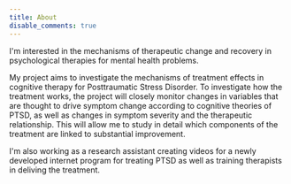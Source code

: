 ```yaml
---
title: About
disable_comments: true
---
```


I'm interested in the mechanisms of therapeutic change and recovery in psychological therapies for mental health problems.

My project aims to investigate the mechanisms of treatment effects in cognitive therapy for Posttraumatic Stress Disorder. 
To investigate how the treatment works, the project will closely monitor changes in variables that are thought to drive symptom change according to cognitive theories of PTSD, as well as changes in symptom severity and the therapeutic relationship. 
This will allow me to study in detail which components of the treatment are linked to substantial improvement.

I'm also working as a research assistant creating videos for a newly developed internet program for treating PTSD as well as training therapists in deliving the treatment.